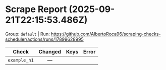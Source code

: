# Scrape Report (2025-09-21T22:15:53.486Z)

Group: `default`  |  Run: https://github.com/AlbertoRoca96/scraping-checks-scheduler/actions/runs/17899628995

| Check | Changed | Keys | Error |
|---|:---:|:--|:--|
| `example_h1` | — |  |  |
